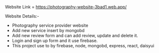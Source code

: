 Website Link = https://photography-website-3bad1.web.app/

Website Details:-
 *  Photography service provider website
 *  Add new service insert by mongobd
 *  Add new review form and can add review, update and delete it.
 *  Login and sign up form and it use firebase.
 *  This project use to by firebase, node, mongobd, express, react, daisyui
